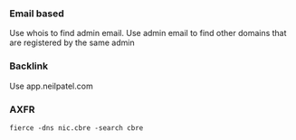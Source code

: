 ### Email based
Use whois to find admin email. Use admin email to find other domains that are registered by the same admin

### Backlink
Use app.neilpatel.com

### AXFR
```
fierce -dns nic.cbre -search cbre
```

### 
